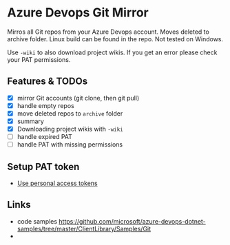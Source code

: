 # Azure Devops Git Mirror
Mirros all Git repos from your Azure Devops account. Moves deleted to archive folder.
Linux build can be found in the repo. Not tested on Windows.

Use `-wiki` to also download project wikis.
If you get an error please check your PAT permissions.

## Features & TODOs
- [x] mirror Git accounts (git clone, then git pull)
- [x] handle empty repos
- [x] move deleted repos to `archive` folder
- [x] summary
- [x] Downloading project wikis with `-wiki`
- [ ] handle expired PAT
- [ ] handle PAT with missing permissions

## Setup PAT token
* [Use personal access tokens](https://docs.microsoft.com/en-us/azure/devops/organizations/accounts/use-personal-access-tokens-to-authenticate?view=azure-devops&tabs=preview-page)

## Links
* code samples https://github.com/microsoft/azure-devops-dotnet-samples/tree/master/ClientLibrary/Samples/Git
*
